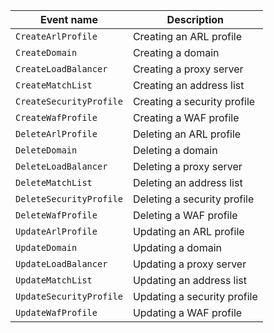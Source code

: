 Event name | Description
--- | ---
`CreateArlProfile` | Creating an ARL profile
`CreateDomain` | Creating a domain
`CreateLoadBalancer` | Creating a proxy server
`CreateMatchList` | Creating an address list
`CreateSecurityProfile` | Creating a security profile
`CreateWafProfile` | Creating a WAF profile
`DeleteArlProfile` | Deleting an ARL profile
`DeleteDomain` | Deleting a domain
`DeleteLoadBalancer` | Deleting a proxy server
`DeleteMatchList` | Deleting an address list
`DeleteSecurityProfile` | Deleting a security profile
`DeleteWafProfile` | Deleting a WAF profile
`UpdateArlProfile` | Updating an ARL profile
`UpdateDomain` | Updating a domain
`UpdateLoadBalancer` | Updating a proxy server
`UpdateMatchList` | Updating an address list
`UpdateSecurityProfile` | Updating a security profile
`UpdateWafProfile` | Updating a WAF profile